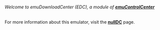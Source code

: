 ###### Welcome to emuDownloadCenter (EDC), a module of [**emuControlCenter**](https://github.com/PhoenixInteractiveNL/emuControlCenter/wiki/)

For more information about this emulator, visit the [**nullDC**](https://github.com/PhoenixInteractiveNL/emuDownloadCenter/wiki/Emulator-nulldc#menu) page.
